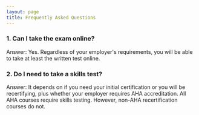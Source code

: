 ```yaml
---
layout: page
title: Frequently Asked Questions
---
```


### 1. Can I take the exam online?

Answer: Yes. Regardless of your employer's requirements, you will be able to take at least the written test online.

### 2. Do I need to take a skills test?

Answer: It depends on if you need your initial certification or you will be recertifying, plus whether your employer requires AHA accreditation. All AHA courses require skills testing. However, non-AHA recertification courses do not.

